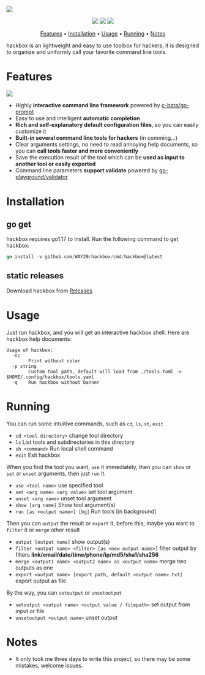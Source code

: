 ![](https://tuchuang-1300339532.cos.ap-chengdu.myqcloud.com/img/hackbox.png)


<p align="center">
<a href="https://opensource.org/licenses/MIT"><img src="https://img.shields.io/badge/license-MIT-_red.svg"></a>
<a href="https://goreportcard.com/badge/github.com/WAY29/hackbox"><img src="https://goreportcard.com/badge/github.com/WAY29/hackbox"></a>
<a href="https://github.com/WAY29/hackbox/releases"><img src="https://img.shields.io/github/release/WAY29/hackbox"></a>
</p>

<p align="center">
  <a href="#features">Features</a> •
  <a href="#installation">Installation</a> •
  <a href="#usage">Usage</a> •
  <a href="#running">Running</a> •
<a href="#-notes">Notes</a>
</p>

hackbox is an lightweight and easy to use toolbox for hackers, it is designed to organize and uniformly call your favorite command line tools.

# Features
![](https://tuchuang-1300339532.cos.ap-chengdu.myqcloud.com/img/20220509191847.png)

- Highly **interactive command line framework** powered by [c-bata/go-prompt](https://github.com/c-bata/go-prompt)
- Easy to use and intelligent **automatic completion**
- **Rich and self-explanatory default configuration files**, so you can easily customize it
- **Built-in several command line tools for hackers** (in comming...)
- Clear arguments settings, no need to read annoying help documents, so you can **call tools faster and more conveniently**
- Save the execution result of the tool which can be **used as input to another tool or easily exported**
- Command line parameters **support validate** powered by [go-playground/validator](https://github.com/go-playground/validator)

# Installation
## go get
hackbox requires go1.17 to install. Run the following command to get hackbox:
```go
go install -v github.com/WAY29/hackbox/cmd/hackbox@latest
```

## static releases
Download hackbox from [Releases](https://github.com/WAY29/hackbox/releases)

# Usage
Just run hackbox, and you will get an interactive hackbox shell. Here are hackbox help documents:
```
Usage of hackbox:
  -nc
        Print without color
  -p string
        Custom tool path, default will load from ./tools.toml -> $HOME/.config/hackbox/tools.yaml
  -q    Run hackbox without banner
```

# Running
You can run some intuitive commands, such as `cd`, `ls`, `sh`, `exit`
- `cd <tool directory>` change tool directory
- `ls` List tools and subdirectories in this directory
- `sh <command>` Run local shell command
- `exit` Exit hackbox

When you find the tool you want, `use` it immediately, then you can `show` or `set` or `unset` arguments, then just `run` it.
- `use <tool name>` use specified tool
- `set <arg name> <arg value>` set tool argument
- `unset <arg name>` unset tool argument
- `show [arg name]` Show tool argument(s)
- `run [as <output name>] [bg]` Run tools [in background]

Then you can `output` the result or `export` it, before this, maybe you want to `filter` it or `merge` other result
- `output [output name]` show output(s)
- `filter <output name> <filter> [as <new output name>]` filter output by filters **link/email/date/time/phone/ip/md5/sha1/sha256**
- `merge <output1 name> <output2 name> as <output name>` merge two outputs as one
- `export <output name> [export path, default <output name>.txt]` export output as file

By the way, you can `setoutput` or `unsetoutput`
- `setoutput <output name> <output value / filepath>` set output from input or file
- `unsetoutput <output name>` unset output

# Notes
- It only took me three days to write this project, so there may be some mistakes, welcome issues.





